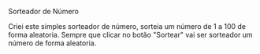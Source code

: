 Sorteador de Número

Criei este simples sorteador de número, sorteia um número de 1 a 100 de forma aleatoria. Sempre que clicar no botão "Sortear" vai ser sorteador um número de forma aleatoria.

